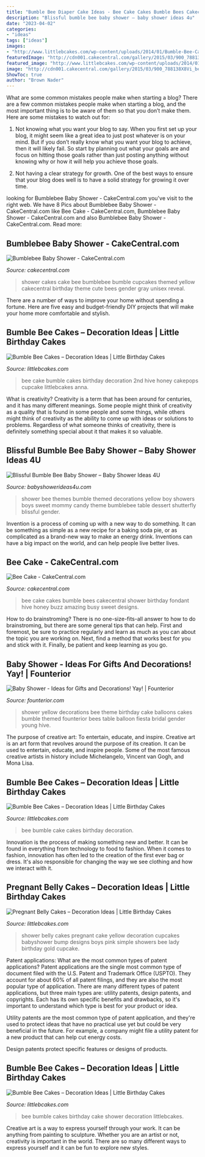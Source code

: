 ```yaml
---
title: "Bumble Bee Diaper Cake Ideas - Bee Cake Cakes Bumble Bees Cakecentral Shower Birthday Fondant Hive Honey Buzz Amazing Busy Sweet Designs"
description: "Blissful bumble bee baby shower – baby shower ideas 4u"
date: "2023-04-02"
categories:
- "ideas"
tags: ["ideas"]
images:
- "http://www.littlebcakes.com/wp-content/uploads/2014/01/Bumble-Bee-Cake.jpg"
featuredImage: "http://cdn001.cakecentral.com/gallery/2015/03/900_788138X8Vi_bee-cake.jpg"
featured_image: "http://www.littlebcakes.com/wp-content/uploads/2014/01/Bumble-Bee-Birthday-Cakes-Pictures.jpg"
image: "http://cdn001.cakecentral.com/gallery/2015/03/900_788138X8Vi_bee-cake.jpg"
ShowToc: true
author: "Brown Nader"
---
```



What are some common mistakes people make when starting a blog?
There are a few common mistakes people make when starting a blog, and the most important thing is to be aware of them so that you don’t make them. Here are some mistakes to watch out for:
1. Not knowing what you want your blog to say. When you first set up your blog, it might seem like a great idea to just post whatever is on your mind. But if you don’t really know what you want your blog to achieve, then it will likely fail. So start by planning out what your goals are and focus on hitting those goals rather than just posting anything without knowing why or how it will help you achieve those goals.

2. Not having a clear strategy for growth. One of the best ways to ensure that your blog does well is to have a solid strategy for growing it over time.

	

		
looking for Bumblebee Baby Shower - CakeCentral.com you've visit to the right web. We have 8 Pics about Bumblebee Baby Shower - CakeCentral.com like Bee Cake - CakeCentral.com, Bumblebee Baby Shower - CakeCentral.com and also Bumblebee Baby Shower - CakeCentral.com. Read more:
		
    
## Bumblebee Baby Shower - CakeCentral.com

<img loading=lazy src="https://cdn001.cakecentral.com/gallery/2015/03/900_684336u6ME_bumblebee-baby-shower.jpg" onerror="this.onerror=null;this.src='https://tse1.mm.bing.net/th?id=OIP.Skr_ZVncEtvT28d-HpLTqwHaJ4&amp;pid=15.1';" alt="Bumblebee Baby Shower - CakeCentral.com">

_Source: cakecentral.com_

>shower cakes cake bee bumblebee bumble cupcakes themed yellow cakecentral birthday theme cute bees gender gray unisex reveal. 

	

There are a number of ways to improve your home without spending a fortune. Here are five easy and budget-friendly DIY projects that will make your home more comfortable and stylish.

    
## Bumble Bee Cakes – Decoration Ideas | Little Birthday Cakes

<img loading=lazy src="http://www.littlebcakes.com/wp-content/uploads/2014/01/Bumble-Bee-Cake-Ideas.jpg" onerror="this.onerror=null;this.src='https://tse1.mm.bing.net/th?id=OIP.CP4Z8iP-EmejU5mrTyAp6QHaE8&amp;pid=15.1';" alt="Bumble Bee Cakes – Decoration Ideas | Little Birthday Cakes">

_Source: littlebcakes.com_

>bee cake bumble cakes birthday decoration 2nd hive honey cakepops cupcake littlebcakes anna. 

	

What is creativity?
Creativity is a term that has been around for centuries, and it has many different meanings. Some people might think of creativity as a quality that is found in some people and some things, while others might think of creativity as the ability to come up with ideas or solutions to problems. Regardless of what someone thinks of creativity, there is definitely something special about it that makes it so valuable.

    
## Blissful Bumble Bee Baby Shower – Baby Shower Ideas 4U

<img loading=lazy src="https://www.babyshowerideas4u.com/wp-content/uploads/2016/08/Blissful-Bumble-Bee-Baby-Shower-Candies.jpg" onerror="this.onerror=null;this.src='https://tse3.mm.bing.net/th?id=OIP.A083jwlksHkHlxiditVlUwHaLH&amp;pid=15.1';" alt="Blissful Bumble Bee Baby Shower – Baby Shower Ideas 4U">

_Source: babyshowerideas4u.com_

>shower bee themes bumble themed decorations yellow boy showers boys sweet mommy candy theme bumblebee table dessert shutterfly blissful gender. 

	

Invention is a process of coming up with a new way to do something. It can be something as simple as a new recipe for a baking soda pie, or as complicated as a brand-new way to make an energy drink. Inventions can have a big impact on the world, and can help people live better lives.

    
## Bee Cake - CakeCentral.com

<img loading=lazy src="http://cdn001.cakecentral.com/gallery/2015/03/900_788138X8Vi_bee-cake.jpg" onerror="this.onerror=null;this.src='https://tse1.mm.bing.net/th?id=OIP.XrO7QQ4RIod9_-xA2yHB9AHaKe&amp;pid=15.1';" alt="Bee Cake - CakeCentral.com">

_Source: cakecentral.com_

>bee cake cakes bumble bees cakecentral shower birthday fondant hive honey buzz amazing busy sweet designs. 

	

How to do brainstroming?
There is no one-size-fits-all answer to how to do brainstroming, but there are some general tips that can help. First and foremost, be sure to practice regularly and learn as much as you can about the topic you are working on. Next, find a method that works best for you and stick with it. Finally, be patient and keep learning as you go.

    
## Baby Shower - Ideas For Gifts And Decorations! Yay! | Founterior

<img loading=lazy src="http://founterior.com/wp-content/uploads/2014/10/Black-and-yellow-shower-party-with-balloons-and-cakes-.jpg" onerror="this.onerror=null;this.src='https://tse3.mm.bing.net/th?id=OIP.G835I7bWSG6YPN6eq8-XpwAAAA&amp;pid=15.1';" alt="Baby Shower - Ideas for Gifts and Decorations! Yay! | Founterior">

_Source: founterior.com_

>shower yellow decorations bee theme birthday cake balloons cakes bumble themed founterior bees table balloon fiesta bridal gender young hive. 

	

The purpose of creative art: To entertain, educate, and inspire.
Creative art is an art form that revolves around the purpose of its creation. It can be used to entertain, educate, and inspire people. Some of the most famous creative artists in history include Michelangelo, Vincent van Gogh, and Mona Lisa.

    
## Bumble Bee Cakes – Decoration Ideas | Little Birthday Cakes

<img loading=lazy src="http://www.littlebcakes.com/wp-content/uploads/2014/01/Bumble-Bee-Cake.jpg" onerror="this.onerror=null;this.src='https://tse1.mm.bing.net/th?id=OIP.L8XUa_I7UN4F4Lu0HB5w8gHaJ6&amp;pid=15.1';" alt="Bumble Bee Cakes – Decoration Ideas | Little Birthday Cakes">

_Source: littlebcakes.com_

>bee bumble cake cakes birthday decoration. 

	

Innovation is the process of making something new and better. It can be found in everything from technology to food to fashion. When it comes to fashion, innovation has often led to the creation of the first ever bag or dress. It's also responsible for changing the way we see clothing and how we interact with it.

    
## Pregnant Belly Cakes – Decoration Ideas | Little Birthday Cakes

<img loading=lazy src="http://www.littlebcakes.com/wp-content/uploads/2014/01/Pregnant-Belly-Cakes-Pictures.jpg" onerror="this.onerror=null;this.src='https://tse3.mm.bing.net/th?id=OIP.VPN1kEt4y-KvJsQhC56ErgHaJ4&amp;pid=15.1';" alt="Pregnant Belly Cakes – Decoration Ideas | Little Birthday Cakes">

_Source: littlebcakes.com_

>shower belly cakes pregnant cake yellow decoration cupcakes babyshower bump designs boys pink simple showers bee lady birthday gold cupcake. 

	

Patent applications: What are the most common types of patent applications?
Patent applications are the single most common type of document filed with the U.S. Patent and Trademark Office (USPTO). They account for about 60% of all patent filings, and they are also the most popular type of application.
There are many different types of patent applications, but three main types are: utility patents, design patents, and copyrights. Each has its own specific benefits and drawbacks, so it's important to understand which type is best for your product or idea.

 Utility patents are the most common type of patent application, and they're used to protect ideas that have no practical use yet but could be very beneficial in the future. For example, a company might file a utility patent for a new product that can help cut energy costs.

Design patents protect specific features or designs of products.

    
## Bumble Bee Cakes – Decoration Ideas | Little Birthday Cakes

<img loading=lazy src="http://www.littlebcakes.com/wp-content/uploads/2014/01/Bumble-Bee-Birthday-Cakes-Pictures.jpg" onerror="this.onerror=null;this.src='https://tse4.mm.bing.net/th?id=OIP.AuSyTwilYeg21JWZYQYDEgHaH3&amp;pid=15.1';" alt="Bumble Bee Cakes – Decoration Ideas | Little Birthday Cakes">

_Source: littlebcakes.com_

>bee bumble cakes birthday cake shower decoration littlebcakes. 

	

Creative art is a way to express yourself through your work. It can be anything from painting to sculpture. Whether you are an artist or not, creativity is important in the world. There are so many different ways to express yourself and it can be fun to explore new styles.

